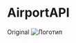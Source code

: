 # AirportAPI
 Original
![Логотип](https://octodex.github.com/images/orderedlistocat.png "Логотип GitHub")
